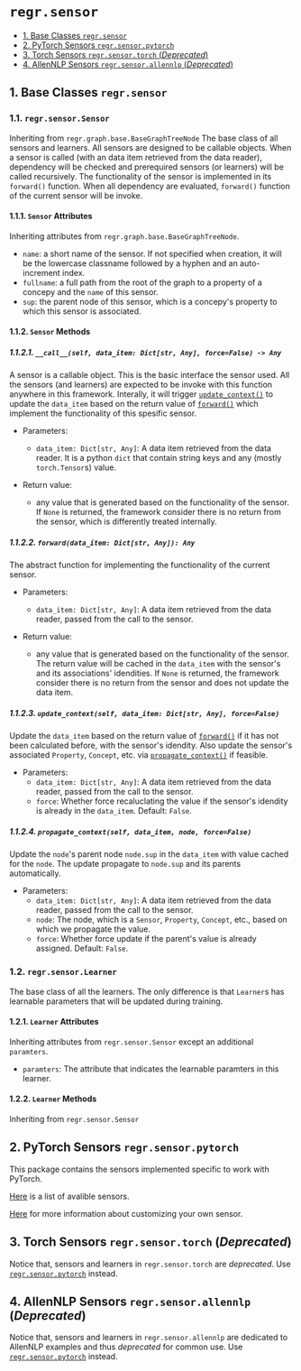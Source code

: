 # `regr.sensor`

<!-- TOC depthto:2 withlinks:true -->

- [1. Base Classes `regr.sensor`](#1-base-classes-regrsensor)
- [2. PyTorch Sensors `regr.sensor.pytorch`](#2-pytorch-sensors-regrsensorpytorch)
- [3. Torch Sensors `regr.sensor.torch` (*Deprecated*)](#3-torch-sensors-regrsensortorch-deprecated)
- [4. AllenNLP Sensors `regr.sensor.allennlp` (*Deprecated*)](#4-allennlp-sensors-regrsensorallennlp-deprecated)

<!-- /TOC -->

## 1. Base Classes `regr.sensor`

### 1.1. `regr.sensor.Sensor`

Inheriting from `regr.graph.base.BaseGraphTreeNode`
The base class of all sensors and learners. All sensors are designed to be callable objects.
When a sensor is called (with an data item retrieved from the data reader), dependency will be checked and prerequired sensors (or learners) will be called recursively.
The functionality of the sensor is implemented in its `forward()` function. When all dependency are evaluated, `forward()` function of the current sensor will be invoke.

#### 1.1.1. `Sensor` Attributes

Inheriting attributes from `regr.graph.base.BaseGraphTreeNode`.

- `name`: a short name of the sensor. If not specified when creation, it will be the lowercase classname followed by a hyphen and an auto-increment index.
- `fullname`: a full path from the root of the graph to a property of a concepy and the `name` of this sensor.
- `sup`: the parent node of this sensor, which is a concepy's property to which this sensor is associated.

#### 1.1.2. `Sensor` Methods

##### 1.1.2.1. `__call__(self, data_item: Dict[str, Any], force=False) -> Any`

A sensor is a callable object. This is the basic interface the sensor used. All the sensors (and learners) are expected to be invoke with this function anywhere in this framework. Interally, it will trigger [`update_context()`](#1123-updatecontextself-dataitem-dictstr-any-forcefalse---dictstr-any) to update the `data_item` based on the return value of [`forward()`](#1122-forwarddataitem-dictstr-any-any) which implement the functionality of this spesific sensor.

- Parameters:
  - `data_item: Dict[str, Any]`: A data item retrieved from the data reader. It is a python `dict` that contain string keys and any (mostly `torch.Tensor`s) value.

- Return value:
  - any value that is generated based on the functionality of the sensor. If `None` is returned, the framework consider there is no return from the sensor, which is differently treated internally.

##### 1.1.2.2. `forward(data_item: Dict[str, Any]): Any`

The abstract function for implementing the functionality of the current sensor.

- Parameters:
  - `data_item: Dict[str, Any]`: A data item retrieved from the data reader, passed from the call to the sensor.

- Return value:
  - any value that is generated based on the functionality of the sensor. The return value will be cached in the `data_item` with the sensor's and its associations' idendities. If `None` is returned, the framework consider there is no return from the sensor and does not update the data item.

##### 1.1.2.3. `update_context(self, data_item: Dict[str, Any], force=False)`

Update the `data_item` based on the return value of [`forward()`](#1122-forwarddataitem-dictstr-any-any) if it has not been calculated before, with the sensor's idendity. Also update the sensor's associated `Property`, `Concept`, etc. via [`propagate_context()`](#1124-propagatecontextself-dataitem-node-forcefalse) if feasible.

- Parameters:
  - `data_item: Dict[str, Any]`: A data item retrieved from the data reader, passed from the call to the sensor.
  - `force`: Whether force recaluclating the value if the sensor's idendity is already in the `data_item`. Default: `False`.

##### 1.1.2.4. `propagate_context(self, data_item, node, force=False)`

Update the `node`'s parent node `node.sup` in the `data_item` with value cached for the `node`. The update propagate to `node.sup` and its parents automatically.

- Parameters:
  - `data_item: Dict[str, Any]`: A data item retrieved from the data reader, passed from the call to the sensor.
  - `node`: The node, which is a `Sensor`, `Property`, `Concept`, etc., based on which we propagate the value.
  - `force`: Whether force update if the parent's value is already assigned. Default: `False`.

### 1.2. `regr.sensor.Learner`

The base class of all the learners.
The only difference is that `Learner`s has learnable parameters that will be updated during training.

#### 1.2.1. `Learner` Attributes

Inheriting attributes from `regr.sensor.Sensor` except an additional `paramters`.

- `paramters`: The attribute that indicates the learnable paramters in this learner.

#### 1.2.2. `Learner` Methods

Inheriting from `regr.sensor.Sensor`

## 2. PyTorch Sensors `regr.sensor.pytorch`

This package contains the sensors implemented specific to work with PyTorch.

[Here](./sensor/PYTORCH.md) is a list of avalible sensors.

[Here](../developer/MODEL.md#sensor) for more information about customizing your own sensor.

## 3. Torch Sensors `regr.sensor.torch` (*Deprecated*)

Notice that, sensors and learners in `regr.sensor.torch` are *deprecated*.
Use [`regr.sensor.pytorch`](#2-pytorch-sensors-regrsensorpytorch) instead.

## 4. AllenNLP Sensors `regr.sensor.allennlp` (*Deprecated*)

Notice that, sensors and learners in `regr.sensor.allennlp` are dedicated to AllenNLP examples and thus *deprecated* for common use.
Use [`regr.sensor.pytorch`](#2-pytorch-sensors-regrsensorpytorch) instead.
